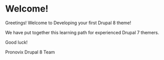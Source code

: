 # Welcome!

Greetings! Welcome to Developing your first Drupal 8 theme!

We have put together this learning path for experienced Drupal 7 themers.

Good luck!

Pronovix Drupal 8 Team
